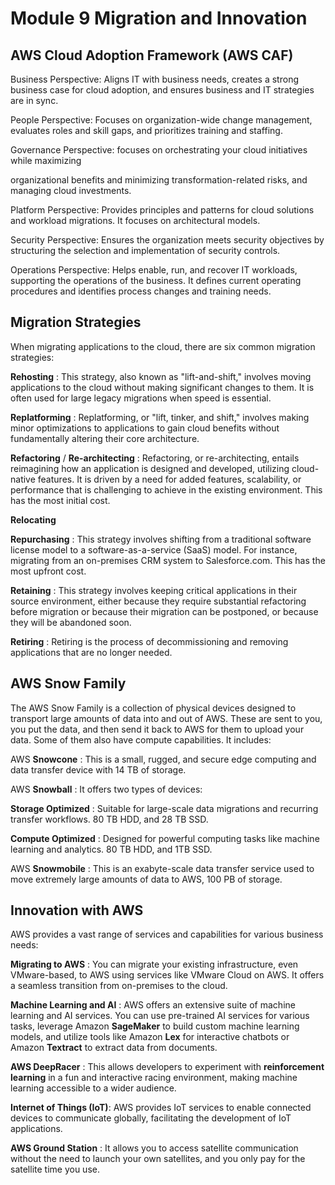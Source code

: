 # Module 9 Migration and Innovation

## AWS Cloud Adoption Framework (AWS CAF)

Business Perspective: Aligns IT with business needs, creates a strong business case for cloud adoption, and ensures business and IT strategies are in sync.

People Perspective: Focuses on organization-wide change management, evaluates roles and skill gaps, and prioritizes training and staffing.

Governance Perspective: focuses on orchestrating your cloud initiatives while maximizing

organizational benefits and minimizing transformation-related risks, and managing cloud investments.

Platform Perspective: Provides principles and patterns for cloud solutions and workload migrations. It focuses on architectural models.

Security Perspective: Ensures the organization meets security objectives by structuring the selection and implementation of security controls.

Operations Perspective: Helps enable, run, and recover IT workloads, supporting the operations of the business. It defines current operating procedures and identifies process changes and training needs.

## Migration Strategies

When migrating applications to the cloud, there are six common migration strategies:

**Rehosting** : This strategy, also known as "lift-and-shift," involves moving applications to the cloud without making significant changes to them. It is often used for large legacy migrations when speed is essential.

**Replatforming** : Replatforming, or "lift, tinker, and shift," involves making minor optimizations to applications to gain cloud benefits without fundamentally altering their core architecture.

**Refactoring** / **Re-architecting** : Refactoring, or re-architecting, entails reimagining how an application is designed and developed, utilizing cloud-native features. It is driven by a need for added features, scalability, or performance that is challenging to achieve in the existing environment. This has the most initial cost.

**Relocating**

**Repurchasing** : This strategy involves shifting from a traditional software license model to a software-as-a-service (SaaS) model. For instance, migrating from an on-premises CRM system to Salesforce.com. This has the most upfront cost.

**Retaining** : This strategy involves keeping critical applications in their source environment, either because they require substantial refactoring before migration or because their migration can be postponed, or because they will be abandoned soon.

**Retiring** : Retiring is the process of decommissioning and removing applications that are no longer needed.

## AWS Snow Family

The AWS Snow Family is a collection of physical devices designed to transport large amounts of data into and out of AWS. These are sent to you, you put the data, and then send it back to AWS for them to upload your data. Some of them also have compute capabilities. It includes:

AWS **Snowcone** : This is a small, rugged, and secure edge computing and data transfer device with 14 TB of storage.

AWS **Snowball** : It offers two types of devices:

**Storage Optimized** : Suitable for large-scale data migrations and recurring transfer workflows. 80 TB HDD, and 28 TB SSD.

**Compute Optimized** : Designed for powerful computing tasks like machine learning and analytics. 80 TB HDD, and 1TB SSD.

AWS **Snowmobile** : This is an exabyte-scale data transfer service used to move extremely large amounts of data to AWS, 100 PB of storage.

## Innovation with AWS

AWS provides a vast range of services and capabilities for various business needs:

**Migrating to AWS** : You can migrate your existing infrastructure, even VMware-based, to AWS using services like VMware Cloud on AWS. It offers a seamless transition from on-premises to the cloud.

**Machine Learning and AI** : AWS offers an extensive suite of machine learning and AI services. You can use pre-trained AI services for various tasks, leverage Amazon **SageMaker** to build custom machine learning models, and utilize tools like Amazon **Lex** for interactive chatbots or Amazon **Textract** to extract data from documents.

**AWS DeepRacer** : This allows developers to experiment with **reinforcement learning** in a fun and interactive racing environment, making machine learning accessible to a wider audience.

**Internet of Things (IoT)**: AWS provides IoT services to enable connected devices to communicate globally, facilitating the development of IoT applications.

**AWS Ground Station** : It allows you to access satellite communication without the need to launch your own satellites, and you only pay for the satellite time you use.
